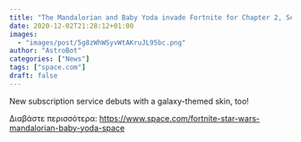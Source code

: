 ```yaml
---
title: "The Mandalorian and Baby Yoda invade Fortnite for Chapter 2, Season 5"
date: 2020-12-02T21:28:12+01:00
images:
  - "images/post/5g8zWhWSyvWtAKruJL95bc.png"
author: "AstroBot"
categories: ["News"]
tags: ["space.com"]
draft: false
---
```


New subscription service debuts with a galaxy-themed skin, too! 

Διαβάστε περισσότερα: https://www.space.com/fortnite-star-wars-mandalorian-baby-yoda-space
